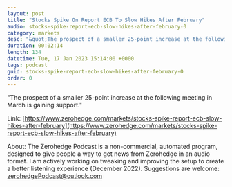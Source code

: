 ```yaml
---
layout: post
title: "Stocks Spike On Report ECB To Slow Hikes After February"
audio: stocks-spike-report-ecb-slow-hikes-after-february-0
category: markets
desc: "&quot;The prospect of a smaller 25-point increase at the following meeting in March is gaining support.&quot;"
duration: 00:02:14
length: 134
datetime: Tue, 17 Jan 2023 15:14:00 +0000
tags: podcast
guid: stocks-spike-report-ecb-slow-hikes-after-february-0
order: 0
---
```

&quot;The prospect of a smaller 25-point increase at the following meeting in March is gaining support.&quot;

Link: [https://www.zerohedge.com/markets/stocks-spike-report-ecb-slow-hikes-after-february](https://www.zerohedge.com/markets/stocks-spike-report-ecb-slow-hikes-after-february)

About: The Zerohedge Podcast is a non-commercial, automated program, designed to give people a way to get news from Zerohedge in an audio format.  I am actively working on tweaking and improving the setup to create a better listening experience (December 2022).  Suggestions are welcome: [zerohedgePodcast@outlook.com](mailto:zerohedgePodcast@outlook.com)